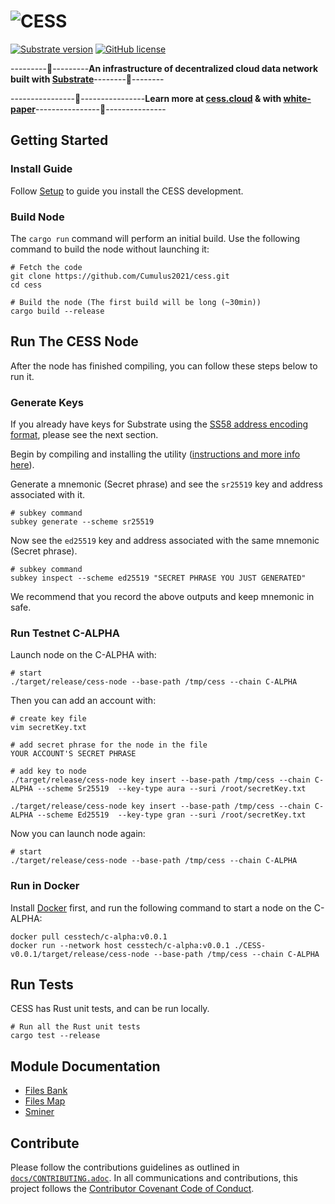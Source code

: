 # ![CESS](https://raw.githubusercontent.com/Cumulus2021/W3F-illustration/main/banner2.76d5edd0.png)

[![Substrate version](https://img.shields.io/badge/Substrate-3.0.0-blue?logo=Parity%20Substrate)](https://substrate.dev/) [![GitHub license](https://img.shields.io/badge/license-GPL3%2FApache2-blue)](#LICENSE)

---------🌌---------**An infrastructure of decentralized cloud data network built with [Substrate](https://substrate.dev/)**--------🌌--------

----------------🌌----------------**Learn more at [cess.cloud](http://cess.cloud/) & with [white-paper](https://github.com/Cumulus2021/Whitepaper)**----------------🌌---------------

## Getting Started


### Install Guide

Follow [Setup](https://github.com/Cumulus2021/cess/blob/main/docs/setup.md) to guide you install the CESS development.

### Build Node

The `cargo run` command will perform an initial build. Use the following command to build the node without launching it:

```
# Fetch the code
git clone https://github.com/Cumulus2021/cess.git
cd cess

# Build the node (The first build will be long (~30min))
cargo build --release
```

## Run The CESS Node


After the node has finished compiling, you can follow these steps below to run it. 

### Generate Keys

If you already have keys for Substrate using the [SS58 address encoding format](https://github.com/paritytech/substrate/wiki/External-Address-Format-(SS58)), please see the next section.

Begin by compiling and installing the utility ([instructions and more info here](https://substrate.dev/docs/en/knowledgebase/integrate/subkey)). 

Generate a mnemonic (Secret phrase) and see the `sr25519` key and address associated with it.

```
# subkey command
subkey generate --scheme sr25519
```

Now see the `ed25519` key and address associated with the same mnemonic (Secret phrase).

```
# subkey command
subkey inspect --scheme ed25519 "SECRET PHRASE YOU JUST GENERATED"
```

We recommend that you record the above outputs and keep mnemonic in safe.

### Run Testnet C-ALPHA

Launch node on the C-ALPHA with:

```
# start
./target/release/cess-node --base-path /tmp/cess --chain C-ALPHA
```

Then you can add an account with:

```
# create key file
vim secretKey.txt

# add secret phrase for the node in the file
YOUR ACCOUNT'S SECRET PHRASE
```

```
# add key to node
./target/release/cess-node key insert --base-path /tmp/cess --chain C-ALPHA --scheme Sr25519  --key-type aura --suri /root/secretKey.txt

./target/release/cess-node key insert --base-path /tmp/cess --chain C-ALPHA --scheme Ed25519  --key-type gran --suri /root/secretKey.txt
```

Now you can launch node again:

```
# start
./target/release/cess-node --base-path /tmp/cess --chain C-ALPHA
```

### Run in Docker

Install [Docker](https://docs.docker.com/get-docker/) first, and run the following command to start a node on the C-ALPHA:

```
docker pull cesstech/c-alpha:v0.0.1
docker run --network host cesstech/c-alpha:v0.0.1 ./CESS-v0.0.1/target/release/cess-node --base-path /tmp/cess --chain C-ALPHA
```

## Run Tests


CESS has Rust unit tests, and can be run locally.

```
# Run all the Rust unit tests
cargo test --release
```

## Module Documentation


* [Files Bank](https://github.com/Cumulus2021/cess/tree/main/c-pallets/files-bank)
* [Files Map](https://github.com/Cumulus2021/cess/tree/main/c-pallets/files-map)
* [Sminer](https://github.com/Cumulus2021/cess/tree/main/c-pallets/sminer)

## Contribute


Please follow the contributions guidelines as outlined in [`docs/CONTRIBUTING.adoc`](https://github.com/Cumulus2021/cess/blob/main/docs/CONTRIBUTING.adoc). In all communications and contributions, this project follows the [Contributor Covenant Code of Conduct](https://github.com/paritytech/substrate/blob/master/docs/CODE_OF_CONDUCT.md).
